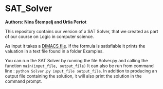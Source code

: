 # SAT_Solver
**Authors: Nina Štempelj and Urša Pertot**

This repository contains our version of a SAT Solver, that we created as part of our course on Logic in computer science.

As input it takes a [DIMACS file](http://people.sc.fsu.edu/~jburkardt/data/cnf/cnf.html). If the formula is satisfiable it prints the valuation in a text file found in a folder Examples.

You can run the SAT Solver by running the file Solver.py and calling the function `main(input_file, output_file)`
It can also be run from command line : `python Solver.py input_file output_file`. In addition to producing an output file containing the solution, it will also print the solution in the command prompt.
